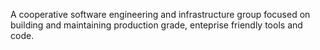 A cooperative software engineering and infrastructure group focused on building and maintaining production grade, enteprise friendly tools and code.
